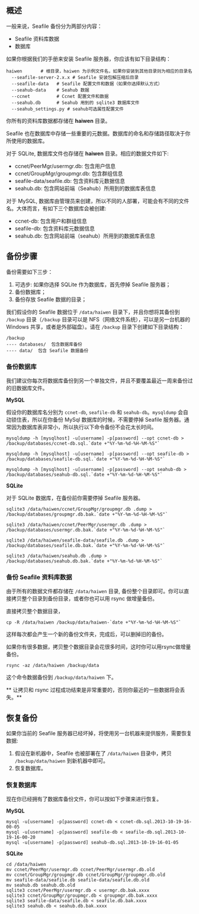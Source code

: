 ## 概述

一般来说，Seafile 备份分为两部分内容：

* Seafile 资料库数据
* 数据库

如果你根据我们的手册来安装 Seafile 服务器，你应该有如下目录结构：

    haiwen       # 根目录，haiwen 为示例文件名，如果你安装到其他目录则为相应的目录名
      --seafile-server-2.x.x # Seafile 安装包解压缩后目录
      --seafile-data   # Seafile 配置文件和数据（如果你选择默认方式）
      --seahub-data    # Seahub 数据
      --ccnet          # Ccnet 配置文件和数据
      --seahub.db      # Seahub 用到的 sqlite3 数据库文件
      --seahub_settings.py # seahub可选属性配置文件

你所有的资料库数据都存储在 **haiwen** 目录。

Seafile 也在数据库中存储一些重要的元数据。数据库的命名和存储路径取决于你所使用的数据库。

对于 SQLite, 数据库文件也存储在 **haiwen** 目录。相应的数据文件如下:

* ccnet/PeerMgr/usermgr.db: 包含用户信息
* ccnet/GroupMgr/groupmgr.db: 包含群组信息
* seafile-data/seafile.db: 包含资料库元数据信息
* seahub.db: 包含网站前端（Seahub）所用到的数据库表信息

对于 MySQL, 数据库由管理员来创建，所以不同的人部署，可能会有不同的文件名。大体而言，有如下三个数据库会被创建:

* ccnet-db: 包含用户和群组信息
* seafile-db: 包含资料库元数据信息
* seahub.db: 包含网站前端（seahub）所用到的数据库表信息

## 备份步骤 ##

备份需要如下三步：

1. 可选步: 如果你选择 SQLite 作为数据库，首先停掉 Seafile 服务器；
2. 备份数据库；
3. 备份存放 Seafile 数据的目录；

我们假设你的 Seafile 数据位于 `/data/haiwen` 目录下，并且你想将其备份到 `/backup` 目录（`/backup` 目录可以是 NFS（网络文件系统），可以是另一台机器的 Windows 共享，或者是外部磁盘）。请在 `/backup` 目录下创建如下目录结构：

    /backup
    ---- databases/  包含数据库备份
    ---- data/  包含 Seafile 数据备份

### 备份数据库 ###

我们建议你每次将数据库备份到另一个单独文件，并且不要覆盖最近一周来备份过的旧数据库文件。

**MySQL**

假设你的数据库名分别为 `ccnet-db`, `seafile-db` 和 `seahub-db`。`mysqldump` 会自动锁住表，所以在你备份 MySql 数据库的时候，不需要停掉 Seafile 服务器。通常因为数据库表非常小，所以执行以下命令备份不会花太长时间。

    mysqldump -h [mysqlhost] -u[username] -p[password] --opt ccnet-db > /backup/databases/ccnet-db.sql.`date +"%Y-%m-%d-%H-%M-%S"`

    mysqldump -h [mysqlhost] -u[username] -p[password] --opt seafile-db > /backup/databases/seafile-db.sql.`date +"%Y-%m-%d-%H-%M-%S"`

    mysqldump -h [mysqlhost] -u[username] -p[password] --opt seahub-db > /backup/databases/seahub-db.sql.`date +"%Y-%m-%d-%H-%M-%S"`

**SQLite**

对于 SQLite 数据库，在备份前你需要停掉 Seafile 服务器。

    sqlite3 /data/haiwen/ccnet/GroupMgr/groupmgr.db .dump > /backup/databases/groupmgr.db.bak.`date +"%Y-%m-%d-%H-%M-%S"`

    sqlite3 /data/haiwen/ccnet/PeerMgr/usermgr.db .dump > /backup/databases/usermgr.db.bak.`date +"%Y-%m-%d-%H-%M-%S"`

    sqlite3 /data/haiwen/seafile-data/seafile.db .dump > /backup/databases/seafile.db.bak.`date +"%Y-%m-%d-%H-%M-%S"`

    sqlite3 /data/haiwen/seahub.db .dump > /backup/databases/seahub.db.bak.`date +"%Y-%m-%d-%H-%M-%S"`

### 备份 Seafile 资料库数据 ###

由于所有的数据文件都存储在 `/data/haiwen` 目录, 备份整个目录即可。你可以直接拷贝整个目录到备份目录，或者你也可以用 rsync 做增量备份。

直接拷贝整个数据目录，

    cp -R /data/haiwen /backup/data/haiwen-`date +"%Y-%m-%d-%H-%M-%S"`

这样每次都会产生一个新的备份文件夹，完成后，可以删掉旧的备份。

如果你有很多数据，拷贝整个数据目录会花很多时间，这时你可以用rsync做增量备份。

    rsync -az /data/haiwen /backup/data

这个命令数据备份到 `/backup/data/haiwen` 下。

** 让拷贝和 rsync 过程成功结束是非常重要的，否则你最近的一些数据将会丢失。**

## 恢复备份 ##

如果你当前的 Seafile 服务器已经坏掉，将使用另一台机器来提供服务，需要恢复数据:

1. 假设在新机器中，Seafile 也被部署在了 `/data/haiwen` 目录中，拷贝 `/backup/data/haiwen` 到新机器中即可。
2. 恢复数据库。

### 恢复数据库

现在你已经拥有了数据库备份文件，你可以按如下步骤来进行恢复。

**MySQL**

    mysql -u[username] -p[password] ccnet-db < ccnet-db.sql.2013-10-19-16-00-05
    mysql -u[username] -p[password] seafile-db < seafile-db.sql.2013-10-19-16-00-20
    mysql -u[username] -p[password] seahub-db.sql.2013-10-19-16-01-05

**SQLite**

    cd /data/haiwen
    mv ccnet/PeerMgr/usermgr.db ccnet/PeerMgr/usermgr.db.old
    mv ccnet/GroupMgr/groupmgr.db ccnet/GroupMgr/groupmgr.db.old
    mv seafile-data/seafile.db seafile-data/seafile.db.old
    mv seahub.db seahub.db.old
    sqlite3 ccnet/PeerMgr/usermgr.db < usermgr.db.bak.xxxx
    sqlite3 ccnet/GroupMgr/groupmgr.db < groupmgr.db.bak.xxxx
    sqlite3 seafile-data/seafile.db < seafile.db.bak.xxxx
    sqlite3 seahub.db < seahub.db.bak.xxxx

